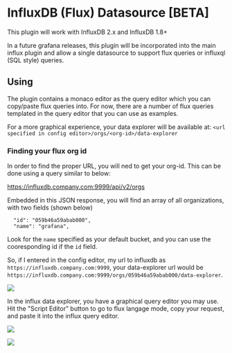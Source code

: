 # InfluxDB (Flux) Datasource [BETA]

This plugin will work with InfluxDB 2.x and InfluxDB 1.8+

In a future grafana releases, this plugin will be incorporated into the main influx plugin and allow a single datasource to support flux queries or influxql (SQL style) queries.

## Using
The plugin contains a monaco editor as the query editor which you can copy/paste flux queries into. 
For now, there are a number of flux queries templated in the query editor that you can use as examples.

For a more graphical experience, your data explorer will be available at:
`<url specified in config editor>/orgs/<org-id>/data-explorer`

### Finding your flux org id
In order to find the proper URL, you will ned to get your org-id. This can be done using a query similar to below:

https://influxdb.company.com:9999/api/v2/orgs

Embedded in this JSON response, you will find an array of all organizations, with two fields (shown below)

```
  "id": "059b46a59abab000",
  "name": "grafana",
```

Look for the `name` specified as your default bucket, and you can use the cooresponding id if the `id` field.

So, if I entered in the config editor, my url to influxdb as `https://influxdb.company.com:9999`, your data-explorer url would be `https://influxdb.company.com:9999/orgs/059b46a59abab000/data-explorer`.

![](https://raw.githubusercontent.com/grafana/influxdb-flux-datasource/v7.0.x/src/img/influx_query_editor.png)

In the influx data explorer, you have a graphical query editor you may use. Hit the "Script Editor" button to go to flux langage mode, copy your request, and paste it into the influx query editor.

![](https://raw.githubusercontent.com/grafana/influxdb-flux-datasource/v7.0.x/src/img/influx_script_editor.png)

![](https://raw.githubusercontent.com/grafana/influxdb-flux-datasource/v7.0.x/src/img/grafana_query_editor.png)

